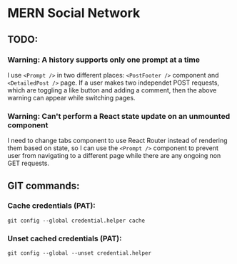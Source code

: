 # MERN Social Network

## TODO:

### Warning: A history supports only one prompt at a time

I use `<Prompt />` in two different places: `<PostFooter />` component and `<DetailedPost />` page. If a user makes two independet POST requests, which are toggling a like button and adding a comment, then the above warning can appear while switching pages.

### Warning: Can't perform a React state update on an unmounted component

I need to change tabs component to use React Router instead of rendering them based on state, so I can use the `<Prompt />` component to prevent user from navigating to a different page while there are any ongoing non GET requests.

## GIT commands:

### Cache credentials (PAT):

```
git config --global credential.helper cache
```

### Unset cached credentials (PAT):

```
git config --global --unset credential.helper
```
